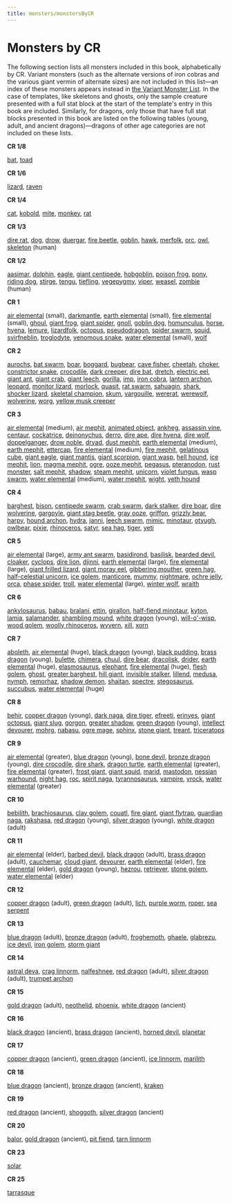 ```yaml
---
title: monsters/monstersByCR
---
```

# Monsters by CR

The following section lists all monsters included in this book, alphabetically by CR. Variant monsters (such as the alternate versions of iron cobras and the various giant vermin of alternate sizes) are not included in this list—an index of these monsters appears instead in [the Variant Monster List](variantMonsterIndex). In the case of templates, like skeletons and ghosts, only the sample creature presented with a full stat block at the start of the template's entry in this book are included. Similarly, for dragons, only those that have full stat blocks presented in this book are listed on the following tables (young, adult, and ancient dragons)—dragons of other age categories are not included on these lists.

**CR 1/8**

[bat](familiar#_bat), [toad](familiar#_toad)

**CR 1/6**

[lizard](familiar#_lizard), [raven](familiar#_raven)

**CR 1/4**

[cat](familiar#_cat), [kobold](kobold#_kobold), [mite](mite#_mite), [monkey](familiar#_monkey), [rat](familiar#_rat)

**CR 1/3**

[dire rat](rat#_rat-dire), [dog](dog#_dog), [drow](drow#_drow), [duergar](duergar#_duergar), [fire beetle](beetle#_beetle-fire), [goblin](goblin#_goblin), [hawk](familiar#_hawk), [merfolk](merfolk#_merfolk), [orc](orc#_orc), [owl](familiar#_owl), [skeleton](skeleton#_skeleton) (human)

**CR 1/2**

[aasimar](aasimar#_aasimar), [dolphin](dolphin#_dolphin), [eagle](eagle#_eagle), [giant centipede](centipede#_centipede-giant), [hobgoblin](hobgoblin#_hobgoblin), [poison frog](frog#_frog-poison), [pony](horse#_horse-pony), [riding dog](dog#_dog-riding), [stirge](stirge#_stirge), [tengu](tengu#_tengu), [tiefling](tiefling#_tiefling), [vegepygmy](vegepygmy#_vegepygmy), [viper](familiar#_viper), [weasel](familiar#_weasel), [zombie](zombie#_zombie) (human)

**CR 1**

[air elemental](elemental#_elemental-air) (small), [darkmantle](darkmantle#_darkmantle), [earth elemental](elemental#_elemental-earth) (small), [fire elemental](elemental#_elemental-fire) (small), [ghoul](ghoul#_ghoul), [giant frog](frog#_frog-giant), [giant spider](spider#_spider-giant), [gnoll](gnoll#_gnoll), [goblin dog](goblinDog#_goblin-dog), [homunculus](homunculus#_homunculus), [horse](horse#_horse), [hyena](hyena#_hyena), [lemure](devil#_devil-lemure), [lizardfolk](lizardfolk#_lizardfolk), [octopus](octopus#_octopus), [pseudodragon](pseudodragon#_pseudodragon), [spider swarm](spider#_spider-swarm), [squid](squid#_squid), [svirfneblin](svirfneblin#_svirfneblin), [troglodyte](troglodyte#_troglodyte), [venomous snake](snake#_snake-venomous), [water elemental](elemental#_elemental-water) (small), [wolf](wolf#_wolf)

**CR 2**

[aurochs](herdAnimal#_herd-animal-aurochs), [bat swarm](bat#_bat-swarm), [boar](boar#_boar), [boggard](boggard#_boggard), [bugbear](bugbear#_bugbear), [cave fisher](caveFisher#_cave-fisher), [cheetah](cat#_cat-cheetah), [choker](choker#_choker), [constrictor snake](snake#_snake-constrictor), [crocodile](crocodile#_crocodile), [dark creeper](darkCreeper#_dark-creeper), [dire bat](bat#_bat-dire), [dretch](demon#_demon-dretch), [electric eel](eel#_eel-electric), [giant ant](ant#_ant-giant), [giant crab](crab#_crab-giant), [giant leech](leech#_leech-giant), [gorilla](ape#_ape-gorilla), [imp](devil#_devil-imp), [iron cobra](ironCobra#_iron-cobra), [lantern archon](archon#_archon-lantern), [leopard](cat#_cat-leopard), [monitor lizard](lizard#_lizard-monitor), [morlock](morlock#_morlock), [quasit](demon#_demon-quasit), [rat swarm](rat#_rat-swarm), [sahuagin](sahuagin#_sahuagin), [shark](shark#_shark), [shocker lizard](shockerLizard#_shocker-lizard), [skeletal champion](skeletalChampion#_skeletal-champion), [skum](skum#_skum), [vargouille](vargouille#_vargouille), [wererat](lycanthrope#_lycanthrope-wererat), [werewolf](lycanthrope#_lycanthrope-werewolf), [wolverine](wolverine#_wolverine), [worg](worg#_worg), [yellow musk creeper](yellowMuskCreeper#_yellow-musk-creeper)

**CR 3**

[air elemental](elemental#_elemental-air) (medium), [air mephit](mephit#_mephit), [animated object](animatedObject#_animated-object), [ankheg](ankheg#_ankheg), [assassin vine](assassinVine#_assassin-vine), [centaur](centaur#_centaur), [cockatrice](cockatrice#_cockatrice), [deinonychus](dinosaur#_dinosaur-deinonychus), [derro](derro#_derro), [dire ape](ape#_ape-dire), [dire hyena](hyena#_hyena-dire), [dire wolf](wolf#_wolf-dire), [doppelganger](doppelganger#_doppelganger), [drow noble](drow#_drowNoble), [dryad](dryad#_dryad), [dust mephit](mephit#_mephit), [earth elemental](elemental#_elemental-earth) (medium), [earth mephit](mephit#_mephit), [ettercap](ettercap#_ettercap), [fire elemental](elemental#_elemental-fire) (medium), [fire mephit](mephit#_mephit), [gelatinous cube](gelatinousCube#_gelatinous-cube), [giant eagle](eagle#_eagle-giant), [giant mantis](mantis#_mantis-giant), [giant scorpion](scorpion#_scorpion-giant), [giant wasp](wasp#_wasp-giant), [hell hound](hellHound#_hell-hound), [ice mephit](mephit#_mephit), [lion](lion#_lion), [magma mephit](mephit#_mephit), [ogre](ogre#_ogre), [ooze mephit](mephit#_mephit), [pegasus](pegasus#_pegasus), [pteranodon](dinosaur#_dinosaur-pteranodon), [rust monster](rustMonster#_rust-monster), [salt mephit](mephit#_mephit), [shadow](shadow#_shadow), [steam mephit](mephit#_mephit), [unicorn](unicorn#_unicorn), [violet fungus](violetFungus#_violet-fungus), [wasp swarm](wasp#_wasp-swarm), [water elemental](elemental#_elemental-water) (medium), [water mephit](mephit#_mephit), [wight](wight#_wight), [yeth hound](yethHound#_yeth-hound)

**CR 4**

[barghest](barghest#_barghest), [bison](herdAnimal#_herd-animal-bison), [centipede swarm](centipede#_centipede-swarm), [crab swarm](crab#_crab-swarm), [dark stalker](darkStalker#_dark-stalker), [dire boar](boar#_boar-dire), [dire wolverine](wolverine#_wolverine-dire), [gargoyle](gargoyle#_gargoyle), [giant stag beetle](beetle#_beetle-giant), [gray ooze](grayOoze#_gray-ooze), [griffon](griffon#_griffon), [grizzly bear](bear#_bear-grizzly), [harpy](harpy#_harpy), [hound archon](archon#_archon-hound), [hydra](hydra#_hydra), [janni](genie#_genie-janni), [leech swarm](leech#_leech-swarm), [mimic](mimic#_mimic), [minotaur](minotaur#_minotaur), [otyugh](otyugh#_otyugh), [owlbear](owlbear#_owlbear), [pixie](pixie#_pixie), [rhinoceros](rhinoceros#_rhinoceros), [satyr](satyr#_satyr), [sea hag](seaHag#_sea-hag), [tiger](tiger#_tiger), [yeti](yeti#_yeti)

**CR 5**

[air elemental](elemental#_elemental-air) (large), [army ant swarm](ant#_army-ant-swarm), [basidirond](basidirond#_basidirond), [basilisk](basilisk#_basilisk), [bearded devil](devil#_devil-bearded), [cloaker](cloaker#_cloaker), [cyclops](cyclops#_cyclops), [dire lion](lion#_lion-dire), [djinni](genie#_genie-djinni), [earth elemental](elemental#_elemental-earth) (large), [fire elemental](elemental#_elemental-fire) (large), [giant frilled lizard](lizard#_lizard-giant-frilled), [giant moray eel](eel#_eel-giant-moray), [gibbering mouther](gibberingMouther#_gibbering-mouther), [green hag](greenHag#_green-hag), [half-celestial unicorn](halfCelestial#_half-celestial), [ice golem](golem#_golem-ice), [manticore](manticore#_manticore), [mummy](mummy#_mummy), [nightmare](nightmare#_nightmare), [ochre jelly](ochreJelly#_ochre-jelly), [orca](dolphin#_dolphin-orca), [phase spider](phaseSpider#_phase-spider), [troll](troll#_troll), [water elemental](elemental#_elemental-water) (large), [winter wolf](worg#_worg-winter-wolf), [wraith](wraith#_wraith)

**CR 6**

[ankylosaurus](dinosaur#_dinosaur-ankylosaurus), [babau](demon#_demon-babau), [bralani](azata#_azata-bralani), [ettin](ettin#_ettin), [girallon](girallon#_girallon), [half-fiend minotaur](halfFiend#_half-fiend), [kyton](kyton#_kyton), [lamia](lamia#_lamia), [salamander](salamander#_salamander), [shambling mound](shamblingMound#_shambling-mound), [white dragon](dragon#_chromatic-dragon-white) (young), [will-o'-wisp](willOWisp#_will-o-wisp), [wood golem](golem#_golem-wood), [woolly rhinoceros](rhinoceros#_rhinoceros-woolly), [wyvern](wyvern#_wyvern), [xill](xill#_xill), [xorn](xorn#_xorn)

**CR 7**

[aboleth](aboleth#_aboleth), [air elemental](elemental#_elemental-air) (huge), [black dragon](dragon#_chromatic-dragon-black) (young), [black pudding](blackPudding#_black-pudding), [brass dragon](dragon#_metallic-dragon-brass) (young), [bulette](bulette#_bulette), [chimera](chimera#_chimera), [chuul](chuul#_chuul), [dire bear](bear#_bear-dire), [dracolisk](halfDragon#_half-dragon), [drider](drider#_drider), [earth elemental](elemental#_elemental-earth) (huge), [elasmosaurus](dinosaur#_dinosaur-elasmosaurus), [elephant](elephant#_elephant), [fire elemental](elemental#_elemental-fire) (huge), [flesh golem](golem#_golem-flesh), [ghost](ghost#_ghost), [greater barghest](barghest#_greater-barghest), [hill giant](giant#_giant-hill), [invisible stalker](invisibleStalker#_invisible-stalker), [lillend](azata#_azata-lillend), [medusa](medusa#_medusa), [nymph](nymph#_nymph), [remorhaz](remorhaz#_remorhaz), [shadow demon](demon#_demon-shadow), [shaitan](genie#_genie-shaitan), [spectre](spectre#_spectre), [stegosaurus](dinosaur#_dinosaur-stegosaurus), [succubus](demon#_demon-succubus), [water elemental](elemental#_elemental-water) (huge)

**CR 8**

[behir](behir#_behir), [copper dragon](dragon#_metallic-dragon-copper) (young), [dark naga](naga#_naga-dark), [dire tiger](tiger#_tiger-dire), [efreeti](genie#_genie-efreeti), [erinyes](devil#_devil-erinyes), [giant octopus](octopus#_octopus-giant), [giant slug](slug#_slug-giant), [gorgon](gorgon#_gorgon), [greater shadow](shadow#_shadow-greater), [green dragon](dragon#_chromatic-dragon-green) (young), [intellect devourer](intellectDevourer#_intellect-devourer), [mohrg](mohrg#_mohrg), [nabasu](demon#_demon-nabasu), [ogre mage](oni#_oni-ogre-mage), [sphinx](sphinx#_sphinx), [stone giant](giant#_giant-stone), [treant](treant#_treant), [triceratops](dinosaur#_dinosaur-triceratops)

**CR 9**

[air elemental](elemental#_elemental-air) (greater), [blue dragon](dragon#_chromatic-dragon-blue) (young), [bone devil](devil#_devil-bone), [bronze dragon](dragon#_metallic-dragon-bronze) (young), [dire crocodile](crocodile#_crocodile-dire), [dire shark](shark#_shark-dire), [dragon turtle](dragonTurtle#_dragon-turtle), [earth elemental](elemental#_elemental-earth) (greater), [fire elemental](elemental#_elemental-fire) (greater), [frost giant](giant#_giant-frost), [giant squid](squid#_squid-giant), [marid](genie#_genie-marid), [mastodon](elephant#_elephant-mastodon), [nessian warhound](hellHound#_hell-hound-nessian), [night hag](nightHag#_night-hag), [roc](roc#_roc), [spirit naga](naga#_naga-spirit), [tyrannosaurus](dinosaur#_dinosaur-tyrannosaurus), [vampire](vampire#_vampire), [vrock](demon#_demon-vrock), [water elemental](elemental#_elemental-water) (greater)

**CR 10**

[bebilith](bebilith#_bebilith), [brachiosaurus](dinosaur#_dinosaur-brachiosaurus), [clay golem](golem#_golem-clay), [couatl](couatl#_couatl), [fire giant](giant#_giant-fire), [giant flytrap](flytrap#_flytrap-giant), [guardian naga](naga#_naga-guardian), [rakshasa](rakshasa#_rakshasa), [red dragon](dragon#_chromatic-dragon-red) (young), [silver dragon](dragon#_metallic-dragon-silver) (young), [white dragon](dragon#_chromatic-dragon-white) (adult)

**CR 11**

[air elemental](elemental#_elemental-air) (elder), [barbed devil](devil#_devil-barbed), [black dragon](dragon#_chromatic-dragon-black) (adult), [brass dragon](dragon#_metallic-dragon-brass) (adult), [cauchemar](nightmare#_nightmare-cauchemar), [cloud giant](giant#_giant-cloud), [devourer](devourer#_devourer), [earth elemental](elemental#_elemental-earth) (elder), [fire elemental](elemental#_elemental-fire) (elder), [gold dragon](dragon#_metallic-dragon-gold) (young), [hezrou](demon#_demon-hezrou), [retriever](retriever#_retriever), [stone golem](golem#_golem-stone), [water elemental](elemental#_elemental-water) (elder)

**CR 12**

[copper dragon](dragon#_metallic-dragon-copper) (adult), [green dragon](dragon#_chromatic-dragon-green) (adult), [lich](lich#_lich), [purple worm](purpleWorm#_purple-worm), [roper](roper#_roper), [sea serpent](seaSerpent#_sea-serpent)

**CR 13**

[blue dragon](dragon#_chromatic-dragon-blue) (adult), [bronze dragon](dragon#_metallic-dragon-bronze) (adult), [froghemoth](froghemoth#_froghemoth), [ghaele](azata#_azata-ghaele), [glabrezu](demon#_demon-glabrezu), [ice devil](devil#_devil-ice), [iron golem](golem#_golem-iron), [storm giant](giant#_giant-storm)

**CR 14**

[astral deva](angel#_angel-astral-deva), [crag linnorm](linnorm#_linnorm-crag), [nalfeshnee](demon#_demon-nalfeshnee), [red dragon](dragon#_chromatic-dragon-red) (adult), [silver dragon](dragon#_metallic-dragon-silver) (adult), [trumpet archon](archon#_archon-trumpet)

**CR 15**

[gold dragon](dragon#_metallic-dragon-gold) (adult), [neothelid](neothelid#_neothelid), [phoenix](phoenix#_phoenix), [white dragon](dragon#_chromatic-dragon-white) (ancient)

**CR 16**

[black dragon](dragon#_chromatic-dragon-black) (ancient), [brass dragon](dragon#_metallic-dragon-brass) (ancient), [horned devil](devil#_devil-horned), [planetar](angel#_angel-planetar)

**CR 17**

[copper dragon](dragon#_metallic-dragon-copper) (ancient), [green dragon](dragon#_chromatic-dragon-green) (ancient), [ice linnorm](linnorm#_linnorm-ice), [marilith](demon#_demon-marilith)

**CR 18**

[blue dragon](dragon#_chromatic-dragon-blue) (ancient), [bronze dragon](dragon#_metallic-dragon-bronze) (ancient), [kraken](kraken#_kraken)

**CR 19**

[red dragon](dragon#_chromatic-dragon-red) (ancient), [shoggoth](shoggoth#_shoggoth), [silver dragon](dragon#_metallic-dragon-silver) (ancient)

**CR 20**

[balor](demon#_demon-balor), [gold dragon](dragon#_metallic-dragon-gold) (ancient), [pit fiend](devil#_devil-pit-fiend), [tarn linnorm](linnorm#_linnorm-tarn)

**CR 23**

[solar](angel#_angel-solar)

**CR 25**

[tarrasque](tarrasque#_tarrasque)

